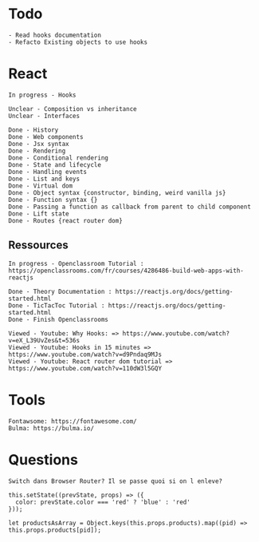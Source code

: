 # Todo

    - Read hooks documentation
    - Refacto Existing objects to use hooks


# React

    In progress - Hooks
    
    Unclear - Composition vs inheritance
    Unclear - Interfaces

    Done - History
    Done - Web components
    Done - Jsx syntax
    Done - Rendering
    Done - Conditional rendering
    Done - State and lifecycle
    Done - Handling events
    Done - List and keys
    Done - Virtual dom
    Done - Object syntax {constructor, binding, weird vanilla js}
    Done - Function syntax {}
    Done - Passing a function as callback from parent to child component
    Done - Lift state
    Done - Routes {react router dom}


## Ressources

    In progress - Openclassroom Tutorial : https://openclassrooms.com/fr/courses/4286486-build-web-apps-with-reactjs
    
    Done - Theory Documentation : https://reactjs.org/docs/getting-started.html
    Done - TicTacToc Tutorial : https://reactjs.org/docs/getting-started.html
    Done - Finish Openclassrooms
    
    Viewed - Youtube: Why Hooks: => https://www.youtube.com/watch?v=eX_L39UvZes&t=536s
    Viewed - Youtube: Hooks in 15 minutes => https://www.youtube.com/watch?v=d9Pndaq9MJs
    Viewed - Youtube: React router dom tutorial => https://www.youtube.com/watch?v=110dW3l5GQY

# Tools

    Fontawsome: https://fontawesome.com/
    Bulma: https://bulma.io/

# Questions

    Switch dans Browser Router? Il se passe quoi si on l enleve?

    this.setState((prevState, props) => ({
      color: prevState.color === 'red' ? 'blue' : 'red'
    }));

    let productsAsArray = Object.keys(this.props.products).map((pid) => this.props.products[pid]);
